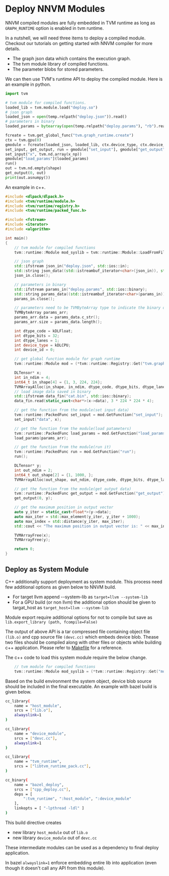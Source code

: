# Deploy NNVM Modules
NNVM compiled modules are fully embedded in TVM runtime as long as ```GRAPH_RUNTIME``` option
is enabled in tvm runtime.


In a nutshell, we will need three items to deploy a compiled module.
Checkout our tutorials on getting started with NNVM compiler for more details.

- The graph json data which contains the execution graph.
- The tvm module library of compiled functions.
- The parameter blobs for stored parameters.

We can then use TVM's runtime API to deploy the compiled module.
Here is an example in python.

```python
import tvm

# tvm module for compiled functions.
loaded_lib = tvm.module.load("deploy.so")
# json graph
loaded_json = open(temp.relpath("deploy.json")).read()
# parameters in binary
loaded_params = bytearray(open(temp.relpath("deploy.params"), "rb").read())

fcreate = tvm.get_global_func("tvm.graph_runtime.create")
ctx = tvm.gpu(0)
gmodule = fcreate(loaded_json, loaded_lib, ctx.device_type, ctx.device_id)
set_input, get_output, run = gmodule["set_input"], gmodule["get_output"], gmodule["run"]
set_input("x", tvm.nd.array(x_np))
gmodule["load_params"](loaded_params)
run()
out = tvm.nd.empty(shape)
get_output(0, out)
print(out.asnumpy())
```

An example in c++.
```cpp
#include <dlpack/dlpack.h>
#include <tvm/runtime/module.h>
#include <tvm/runtime/registry.h>
#include <tvm/runtime/packed_func.h>

#include <fstream>
#include <iterator>
#include <algorithm>

int main()
{
    // tvm module for compiled functions
    tvm::runtime::Module mod_syslib = tvm::runtime::Module::LoadFromFile("deploy.so");

    // json graph
    std::ifstream json_in("deploy.json", std::ios::in);
    std::string json_data((std::istreambuf_iterator<char>(json_in)), std::istreambuf_iterator<char>());
    json_in.close();

    // parameters in binary
    std::ifstream params_in("deploy.params", std::ios::binary);
    std::string params_data((std::istreambuf_iterator<char>(params_in)), std::istreambuf_iterator<char>());
    params_in.close();

    // parameters need to be TVMByteArray type to indicate the binary data
    TVMByteArray params_arr;
    params_arr.data = params_data.c_str();
    params_arr.size = params_data.length();

    int dtype_code = kDLFloat;
    int dtype_bits = 32;
    int dtype_lanes = 1;
    int device_type = kDLCPU;
    int device_id = 0;

    // get global function module for graph runtime
    tvm::runtime::Module mod = (*tvm::runtime::Registry::Get("tvm.graph_runtime.create"))(json_data, mod_syslib, device_type, device_id);

    DLTensor* x;
    int in_ndim = 4;
    int64_t in_shape[4] = {1, 3, 224, 224};
    TVMArrayAlloc(in_shape, in_ndim, dtype_code, dtype_bits, dtype_lanes, device_type, device_id, &x);
    // load image data saved in binary
    std::ifstream data_fin("cat.bin", std::ios::binary);
    data_fin.read(static_cast<char*>(x->data), 3 * 224 * 224 * 4);

    // get the function from the module(set input data)
    tvm::runtime::PackedFunc set_input = mod.GetFunction("set_input");
    set_input("data", x);

    // get the function from the module(load patameters)
    tvm::runtime::PackedFunc load_params = mod.GetFunction("load_params");
    load_params(params_arr);

    // get the function from the module(run it)
    tvm::runtime::PackedFunc run = mod.GetFunction("run");
    run();

    DLTensor* y;
    int out_ndim = 2;
    int64_t out_shape[2] = {1, 1000, };
    TVMArrayAlloc(out_shape, out_ndim, dtype_code, dtype_bits, dtype_lanes, device_type, device_id, &y);

    // get the function from the module(get output data)
    tvm::runtime::PackedFunc get_output = mod.GetFunction("get_output");
    get_output(0, y);

    // get the maximum position in output vector
    auto y_iter = static_cast<float*>(y->data);
    auto max_iter = std::max_element(y_iter, y_iter + 1000);
    auto max_index = std::distance(y_iter, max_iter);
    std::cout << "The maximum position in output vector is: " << max_index << std::endl;

    TVMArrayFree(x);
    TVMArrayFree(y);

    return 0;
}
```

## Deploy as System Module
C++ additionally support deployment as system module.
This process need few additional options as given below to NNVM build.

- For target llvm append --system-lib as ```target=llvm --system-lib```
- For a GPU build (or non llvm) the additional option should be given to targat_host as ```target_host=llvm --system-lib```

Module export require additional options for not to compile but save as ```lib.export_library (path, fcompile=False)```

The output of above API is a tar compressed file containing object file ```(lib.o)``` and cpp source file ```(devc.cc)``` which embeds device blob. Thease two files should be compiled along with other files or objects while building c++ application.
Please refer to [Makefile](https://github.com/dmlc/tvm/tree/master/apps/howto_deploy/Makefile#L32) for a reference.

The c++ code to load this system module require the below change.

```cpp
    // tvm module for compiled functions
    tvm::runtime::Module mod_syslib = (*tvm::runtime::Registry::Get("module._GetSystemLib"))();
```

Based on the build environment the system object, device blob source should be included in the final executable. An example with bazel build is given below.
```bash
cc_library(
    name = "host_module",
    srcs = ["lib.o"],
    alwayslink=1
)

cc_library(
    name = "device_module",
    srcs = ["devc.cc"],
    alwayslink=1
)

cc_library(
    name = "tvm_runtime",
    srcs = ["libtvm_runtime_pack.cc"],
)

cc_binary(
    name = "bazel_deploy",
    srcs = ["cpp_deploy.cc"],
    deps = [
        ":tvm_runtime", ":host_module", ":device_module"
    ],
    linkopts = [ "-lpthread -ldl" ]
)

```

This build directive creates
- new library ```host_module``` out of ```lib.o```
- new library ```device_module``` out of ```devc.cc```

These intermediate modules can be used as a dependency to final deploy application.

In bazel ```alwayslink=1``` enforce embedding entire lib into application (even though it doesn't call any API from this module).
